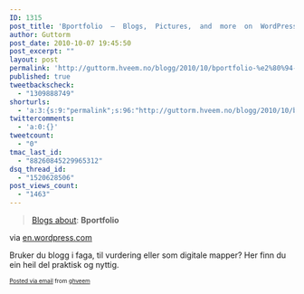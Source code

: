 ```yaml
---
ID: 1315
post_title: 'Bportfolio  —  Blogs,  Pictures,  and  more  on  WordPress'
author: Guttorm
post_date: 2010-10-07 19:45:50
post_excerpt: ""
layout: post
permalink: 'http://guttorm.hveem.no/blogg/2010/10/bportfolio-%e2%80%94-blogs-pictures-and-more-on-wordpress/'
published: true
tweetbackscheck:
  - "1309888749"
shorturls:
  - 'a:3:{s:9:"permalink";s:96:"http://guttorm.hveem.no/blogg/2010/10/bportfolio-%e2%80%94-blogs-pictures-and-more-on-wordpress/";s:7:"tinyurl";s:26:"http://tinyurl.com/6fom2zr";s:4:"isgd";s:19:"http://is.gd/Yz26To";}'
twittercomments:
  - 'a:0:{}'
tweetcount:
  - "0"
tmac_last_id:
  - "88260845229965312"
dsq_thread_id:
  - "1520628506"
post_views_count:
  - "1463"
---
```

<div class='posterous_autopost'><div class="posterous_bookmarklet_entry"> <blockquote class="posterous_long_quote"><a href="http://en.wordpress.com/tags/">Blogs about</a>: <strong>Bportfolio</strong></blockquote>    <div class="posterous_quote_citation">via <a href="http://en.wordpress.com/tag/bportfolio/">en.wordpress.com</a></div> <p>Bruker du blogg i faga, til vurdering eller som digitale mapper? Her finn du ein heil del praktisk og nyttig.</p></div>      <p style="font-size: 10px;">  <a href="http://posterous.com">Posted via email</a>   from <a href="http://ghveem.posterous.com/bportfolio-blogs-pictures-and-more-on-wordpre">ghveem</a>  </p>  </div>